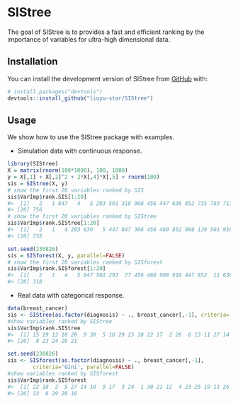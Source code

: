 
<!-- README.md is generated from README.Rmd. Please edit that file -->

# SIStree

<!-- badges: start -->
<!-- badges: end -->

The goal of SIStree is to provides a fast and efficient ranking by the
importance of variables for ultra-high dimensional data.

## Installation

You can install the development version of SIStree from
[GitHub](https://github.com/) with:

``` r
# install.packages("devtools")
devtools::install_github("liuyu-star/SIStree")
```

## Usage

We show how to use the SIStree package with examples.

- Simulation data with continuous response.

``` r
library(SIStree)
X = matrix(rnorm(100*1000), 100, 1000)
y = X[,1] + X[,2]^2 + 2*X[,4]*X[,5] + rnorm(100)
sis = SIStree(X, y)
# show the first 20 variables ranked by SIS
sis$VarImp$rank.SIS[1:20]
#>  [1]   2   1 847   4   5 293 501 318 908 456 447 636 852 735 783 713 591 460  11
#> [20] 756
# show the first 20 variables ranked by SIStree
sis$VarImp$rank.SIStree[1:20]
#>  [1]   2   1   4 293 636   5 447 847 366 456 460 852 908 129 501 916 783 404 756
#> [20] 735

set.seed(230826)
sis = SISforest(X, y, parallel=FALSE)
# show the first 20 variables ranked by SISforest
sis$VarImp$rank.SISforest[1:20]
#>  [1]   2   1   4   5 847 501 293  77 456 460 908 916 447 852  11 636 756 783 129
#> [20] 318
```

- Real data with categorical response.

``` r
data(breast_cancer)
sis <- SIStree(as.factor(diagnosis) ~ ., breast_cancer[,-1], criteria='Gini')
#show variables ranked by SIStree
sis$VarImp$rank.SIStree
#>  [1] 15 19 12 10 20  9 30  5 16 29 25 18 22 17  2 26  6 13 11 27 14  1  3  4  7
#> [26]  8 23 24 28 21

set.seed(230826)
sis <- SISforest(as.factor(diagnosis) ~ ., breast_cancer[,-1],
        criteria='Gini', parallel=FALSE)
#show variables ranked by SISforest
sis$VarImp$rank.SISforest
#>  [1] 22 18  2  5 27 14 10  9 17  3 24  1 30 21 12  4 23 25 19 11 26 28 15  7  8
#> [26] 13  6 29 20 16
```
